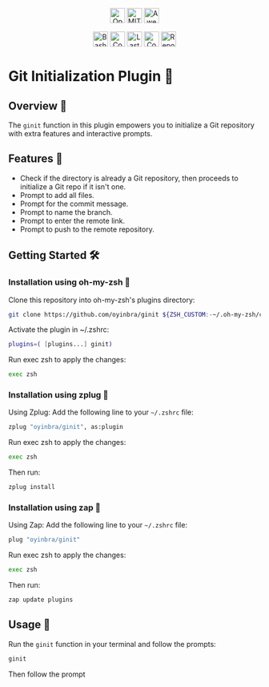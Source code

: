 <!-- BADGE START -->
<div align="center">
  <style>
    /* Increase the size of all badges */
    img {
      height: 30px; /* Adjust the height as needed */
    }
  </style>
  
  <!-- Open Source -->
  [![Open Source Love](https://badges.frapsoft.com/os/v1/open-source.svg?v=103&style=for-the-badge)](https://github.com/ellerbrock/open-source-badge/)
  [![MIT License](https://badges.frapsoft.com/os/mit/mit.svg?v=103&style=for-the-badge)](https://opensource.org/licenses/mit-license.php)
  [![Awesome](https://cdn.rawgit.com/sindresorhus/awesome/d7305f38d29fed78fa85652e3a63e154dd8e8829/media/badge.svg)](https://github.com/sindresorhus/awesome) 
  <!-- Activities -->
  [![Bash](https://img.shields.io/badge/Bash-%2320232a.svg?style=for-the-badge&logo=gnu-bash&logoColor=2361DAFB)](https://github.com/Oyinbra/nvim-config/search?l=vim-script)
  [![Commit Activity](https://img.shields.io/github/commit-activity/m/Oyinbra/nvim-config?svg?v=103&style=for-the-badge)](https://github.com/Oyinbra/nvim-config/graphs/commit-activity)
  [![Last commit](https://img.shields.io/github/last-commit/Oyinbra/nvim-config?svg?v=103&logo=git&color=000F10&logoColor=darkorange&labelColor=302D41&style=for-the-badge)](#)
  [![Contributors](https://img.shields.io/github/contributors/Oyinbra/nvim-config?svg?v=103&style=for-the-badge)](https://github.com/Oyinbra/nvim-config/graphs/contributors)
  [![Repository Size](https://img.shields.io/github/repo-size/Oyinbra/nvim-config?svg?v=103&style=for-the-badge)](#)
</div>
<!-- BADGE END -->


# Git Initialization Plugin 🚀

## Overview 📖
The `ginit` function in this plugin empowers you to initialize a Git repository with extra features and interactive prompts.

## Features 🌟
- Check if the directory is already a Git repository, then proceeds to initialize a Git repo if it isn't one.
- Prompt to add all files.
- Prompt for the commit message.
- Prompt to name the branch.
- Prompt to enter the remote link.
- Prompt to push to the remote repository.

## Getting Started 🛠️

### Installation using oh-my-zsh 🔧
Clone this repository into oh-my-zsh's plugins directory:

```bash
git clone https://github.com/oyinbra/ginit ${ZSH_CUSTOM:-~/.oh-my-zsh/custom}/plugins/ginit
```

Activate the plugin in ~/.zshrc:
```zsh
plugins=( [plugins...] ginit)
```

Run exec zsh to apply the changes:
```bash
exec zsh
```

### Installation using zplug 🔧

Using Zplug:
Add the following line to your `~/.zshrc` file:

```zsh
zplug "oyinbra/ginit", as:plugin
```
Run exec zsh to apply the changes:
```bash
exec zsh
```

Then run:

```bash
zplug install
```

### Installation using zap 🔧

Using Zap:
Add the following line to your `~/.zshrc` file:

```zsh
plug "oyinbra/ginit"
```
Run exec zsh to apply the changes:
```bash
exec zsh
```

Then run:

```bash
zap update plugins
```
## Usage 🚀
Run the `ginit` function in your terminal and follow the prompts:
```bash
ginit
```
Then follow the prompt